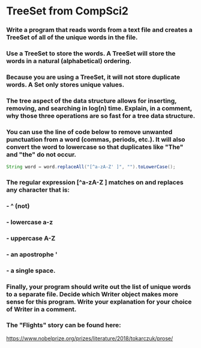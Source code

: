 # TreeSet from CompSci2

### Write a program that reads words from a text file and creates a TreeSet of all of the unique words in the file.

### Use a TreeSet to store the words. A TreeSet will store the words in a natural (alphabetical) ordering.

### Because you are using a TreeSet, it will not store duplicate words. A Set only stores unique values.

### The tree aspect of the data structure allows for inserting, removing, and searching in log(n) time. Explain, in a comment, why those three operations are so fast for a tree data structure.

### You can use the line of code below to remove  unwanted punctuation from a word (commas, periods, etc.). It will also convert the word to lowercase so that duplicates like "The" and "the" do not occur.

```java
String word = word.replaceAll("[^a-zA-Z' ]", "").toLowerCase();
```

### The regular expression [^a-zA-Z ] matches on and replaces any character that is:
### -  ^ (not)
### - lowercase a-z
### - uppercase A-Z
### - an apostrophe '
### - a single space.

### Finally, your program should write out the list of unique words to a separate file. Decide which Writer object makes more sense for this program. Write your explanation for your choice of Writer in a comment.

### The "Flights" story can be found here:

https://www.nobelprize.org/prizes/literature/2018/tokarczuk/prose/
